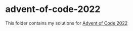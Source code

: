 # advent-of-code-2022

This folder contains my solutions for [Advent of Code 2022](https://adventofcode.com/2022)
